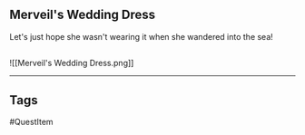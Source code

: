 ## Merveil's Wedding Dress
Let's just hope she wasn't wearing it when she wandered into the sea!
## 
![[Merveil's Wedding Dress.png]]

---
## Tags
#QuestItem